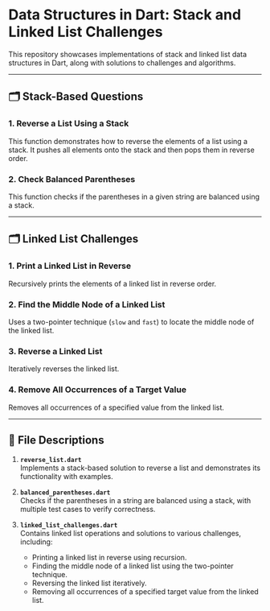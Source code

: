 # Data Structures in Dart: Stack and Linked List Challenges

This repository showcases implementations of stack and linked list data structures in Dart, along with solutions to  challenges and algorithms.

---

## 🗂️ Stack-Based Questions

### 1. Reverse a List Using a Stack
This function demonstrates how to reverse the elements of a list using a stack. It pushes all elements onto the stack and then pops them in reverse order.

### 2. Check Balanced Parentheses
This function checks if the parentheses in a given string are balanced using a stack.

---

## 🗂️ Linked List Challenges

### 1. Print a Linked List in Reverse
Recursively prints the elements of a linked list in reverse order.

### 2. Find the Middle Node of a Linked List
Uses a two-pointer technique (`slow` and `fast`) to locate the middle node of the linked list.

### 3. Reverse a Linked List
Iteratively reverses the linked list.

### 4. Remove All Occurrences of a Target Value
Removes all occurrences of a specified value from the linked list. 

---
## 📄 File Descriptions

1. **`reverse_list.dart`**  
   Implements a stack-based solution to reverse a list and demonstrates its functionality with examples.

2. **`balanced_parentheses.dart`**  
   Checks if the parentheses in a string are balanced using a stack, with multiple test cases to verify correctness.

3. **`linked_list_challenges.dart`**  
   Contains linked list operations and solutions to various challenges, including:  
   - Printing a linked list in reverse using recursion.  
   - Finding the middle node of a linked list using the two-pointer technique.  
   - Reversing the linked list iteratively.  
   - Removing all occurrences of a specified target value from the linked list.  
